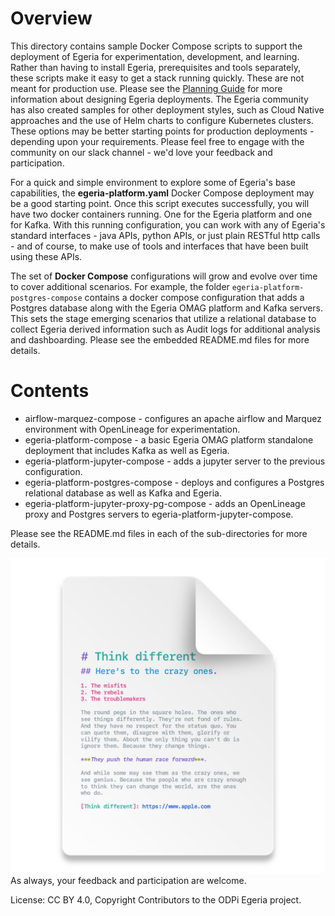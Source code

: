 <!-- SPDX-License-Identifier: CC-BY-4.0 -->
<!-- Copyright Contributors to the ODPi Egeria project. -->

# Overview
This directory contains sample Docker Compose scripts to support the deployment of Egeria for experimentation,
development, and learning. Rather than having to install Egeria, prerequisites and tools separately, these scripts make 
it easy to get a stack running quickly. 
These are not meant for production use. Please see the [Planning Guide](https://egeria-project.org/guides/planning/)
for more information about designing Egeria deployments. The Egeria community has also created samples for other 
deployment styles, such as Cloud Native approaches and the use of Helm charts to configure Kubernetes clusters. These
options may be better starting points for production deployments - depending upon your requirements.
Please feel free to engage with the community on our slack channel - we'd love your feedback and participation.


For a quick and simple environment to explore some of Egeria's base capabilities, the **egeria-platform.yaml**  Docker Compose
deployment may be a good starting point. Once this script executes successfully, you will have two docker containers running. One for the Egeria platform and one for Kafka. With this running configuration, you can work with any of Egeria's standard interfaces - java APIs, python APIs, or just plain RESTful http calls - and of course, to make use of tools and interfaces that have been built using these APIs.

The set of **Docker Compose** configurations will grow and evolve over time to cover additional scenarios. For example,
the folder `egeria-platform-postgres-compose` contains a docker compose configuration that adds a Postgres 
database along with the Egeria OMAG platform and Kafka servers. This sets the stage emerging scenarios that
utilize a relational database to collect Egeria derived information such as Audit logs for additional analysis and dashboarding.
Please see the embedded README.md files for more details.

# Contents
* airflow-marquez-compose - configures an apache airflow and Marquez environment with OpenLineage for experimentation.
* egeria-platform-compose - a basic Egeria OMAG platform standalone deployment that includes Kafka as well as Egeria.
* egeria-platform-jupyter-compose - adds a jupyter server to the previous configuration.
* egeria-platform-postgres-compose - deploys and configures a Postgres relational database as well as Kafka and Egeria.
* egeria-platform-jupyter-proxy-pg-compose - adds an OpenLineage proxy and Postgres servers to egeria-platform-jupyter-compose.


Please see the README.md files in each of the sub-directories for more details.

![img.png](img.png)
As always, your feedback and participation are welcome. 


License: CC BY 4.0, Copyright Contributors to the ODPi Egeria project.